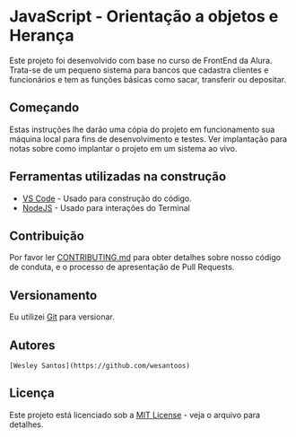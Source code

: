 # JavaScript - Orientação a objetos e Herança 

Este projeto foi desenvolvido com base no curso de FrontEnd da Alura. Trata-se de um pequeno sistema para bancos que cadastra clientes e funcionários e tem as funções básicas como sacar, transferir ou depositar.

## Começando

Estas instruções lhe darão uma cópia do projeto em funcionamento sua máquina local para fins de desenvolvimento e testes. Ver implantação para notas sobre como implantar o projeto em um sistema ao vivo.

## Ferramentas utilizadas na construção

  - [VS Code](https://code.visualstudio.com/) - Usado para construção do código.
  - [NodeJS](https://nodejs.org/en/) - Usado para interações do Terminal

## Contribuição

Por favor ler [CONTRIBUTING.md](CONTRIBUTING.md) para obter detalhes sobre nosso código de conduta, e o processo de apresentação de Pull Requests.

## Versionamento

Eu utilizei [Git](https://git-scm.com/) para versionar.

## Autores

    [Wesley Santos](https://github.com/wesantoos)

## Licença

Este projeto está licenciado sob a [MIT License](LICENSE) - veja o arquivo para detalhes.
